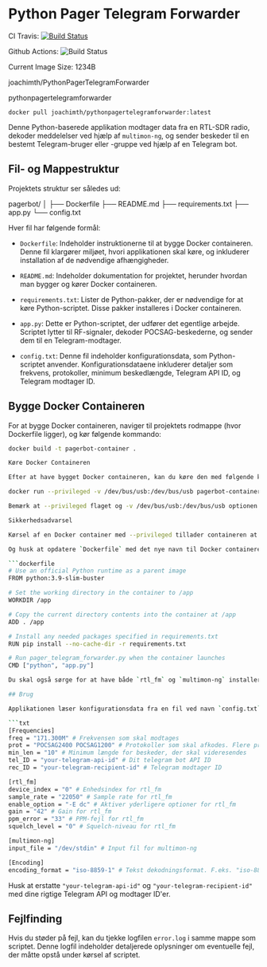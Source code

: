 # Python Pager Telegram Forwarder
CI Travis:
[![Build Status](https://app.travis-ci.com/joachimth/PythonPagerTelegramForwarder.svg?branch=main)](https://app.travis-ci.com/joachimth/PythonPagerTelegramForwarder)

Github Actions:
![Build Status](https://github.com/joachimth/PythonPagerTelegramForwarder/actions/workflows/docker_build_push.yml.yml/badge.svg)

Current Image Size: 1234B

joachimth/PythonPagerTelegramForwarder

pythonpagertelegramforwarder

```Docker Pull
docker pull joachimth/pythonpagertelegramforwarder:latest
```


Denne Python-baserede applikation modtager data fra en RTL-SDR radio, dekoder meddelelser ved hjælp af `multimon-ng`, og sender beskeder til en bestemt Telegram-bruger eller -gruppe ved hjælp af en Telegram bot.

## Fil- og Mappestruktur

Projektets struktur ser således ud:

pagerbot/
│
├── Dockerfile
├── README.md
├── requirements.txt
├── app.py
└── config.txt

Hver fil har følgende formål:

- `Dockerfile`: Indeholder instruktionerne til at bygge Docker containeren. Denne fil klargører miljøet, hvori applikationen skal køre, og inkluderer installation af de nødvendige afhængigheder.
  
- `README.md`: Indeholder dokumentation for projektet, herunder hvordan man bygger og kører Docker containeren.
  
- `requirements.txt`: Lister de Python-pakker, der er nødvendige for at køre Python-scriptet. Disse pakker installeres i Docker containeren.
  
- `app.py`: Dette er Python-scriptet, der udfører det egentlige arbejde. Scriptet lytter til RF-signaler, dekoder POCSAG-beskederne, og sender dem til en Telegram-modtager.
  
- `config.txt`: Denne fil indeholder konfigurationsdata, som Python-scriptet anvender. Konfigurationsdataene inkluderer detaljer som frekvens, protokoller, minimum beskedlængde, Telegram API ID, og Telegram modtager ID.

## Bygge Docker Containeren

For at bygge Docker containeren, naviger til projektets rodmappe (hvor Dockerfile ligger), og kør følgende kommando:

```bash
docker build -t pagerbot-container .

Køre Docker Containeren

Efter at have bygget Docker containeren, kan du køre den med følgende kommando:

docker run --privileged -v /dev/bus/usb:/dev/bus/usb pagerbot-container

Bemærk at --privileged flaget og -v /dev/bus/usb:/dev/bus/usb optionen sikrer, at Docker containeren har adgang til USB-enheder på host-maskinen.

Sikkerhedsadvarsel

Kørsel af en Docker container med --privileged tillader containeren at få adgang til alle enheder på host-maskinen, hvilket kan have sikkerhedsmæssige implikationer. Brug denne indstilling med forsigtighed, og kun hvis det er nødvendigt for dit anvendelsesområde.

Og husk at opdatere `Dockerfile` med det nye navn til Docker containeren:

```dockerfile
# Use an official Python runtime as a parent image
FROM python:3.9-slim-buster

# Set the working directory in the container to /app
WORKDIR /app

# Copy the current directory contents into the container at /app
ADD . /app

# Install any needed packages specified in requirements.txt
RUN pip install --no-cache-dir -r requirements.txt

# Run pager_telegram_forwarder.py when the container launches
CMD ["python", "app.py"]

Du skal også sørge for at have både `rtl_fm` og `multimon-ng` installeret på din maskine. Du kan finde installationsinstruktioner til disse på deres respektive hjemmesider.

## Brug

Applikationen læser konfigurationsdata fra en fil ved navn `config.txt`, der skal være placeret i samme mappe som scriptet. `config.txt` skal indeholde følgende sektioner og indstillinger:

```txt
[Frequencies]
freq = "171.300M" # Frekvensen som skal modtages
prot = "POCSAG2400 POCSAG1200" # Protokoller som skal afkodes. Flere protokoller kan tilføjes adskilt med mellemrum
min_len = "10" # Minimum længde for beskeder, der skal videresendes
tel_ID = "your-telegram-api-id" # Dit telegram bot API ID
rec_ID = "your-telegram-recipient-id" # Telegram modtager ID

[rtl_fm]
device_index = "0" # Enhedsindex for rtl_fm
sample_rate = "22050" # Sample rate for rtl_fm
enable_option = "-E dc" # Aktiver yderligere optioner for rtl_fm
gain = "42" # Gain for rtl_fm
ppm_error = "33" # PPM-fejl for rtl_fm
squelch_level = "0" # Squelch-niveau for rtl_fm

[multimon-ng]
input_file = "/dev/stdin" # Input fil for multimon-ng

[Encoding]
encoding_format = "iso-8859-1" # Tekst dekodningsformat. F.eks. "iso-8859-1", "utf-8" osv.
```

Husk at erstatte `"your-telegram-api-id"` og `"your-telegram-recipient-id"` med dine rigtige Telegram API og modtager ID'er.

## Fejlfinding

Hvis du støder på fejl, kan du tjekke logfilen `error.log` i samme mappe som scriptet. Denne logfil indeholder detaljerede oplysninger om eventuelle fejl, der måtte opstå under kørsel af scriptet.
